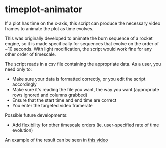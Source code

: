 # timeplot-animator
If a plot has time on the x-axis, this script can produce the necessary video frames to animate the plot as time evolves.

This was originally developed to animate the burn sequence of a rocket engine, so it is made specifically for sequences that evolve on the order of ~10 seconds.
With light modification, the script would work fine for any other order of timescale.

The script reads in a csv file containing the appropriate data. As a user, you need only to:

- Make sure your data is formatted correctly, or you edit the script accordingly
- Make sure it's reading the file you want, the way you want (appropriate rows ignored and columns grabbed)
- Ensure that the start time and end time are correct
- You enter the targeted video framerate


Possible future developments:

- Add flexibility for other timescale orders (ie, user-specified rate of time evolution)

An example of the result can be seen in [this video](https://youtu.be/xugzcG_lRMA "Waterloo Rocketry STF 8")

